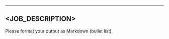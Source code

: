 --------------------------
<JOB_DESCRIPTION>
--------------------------

Please format your output as Markdown (bullet list).